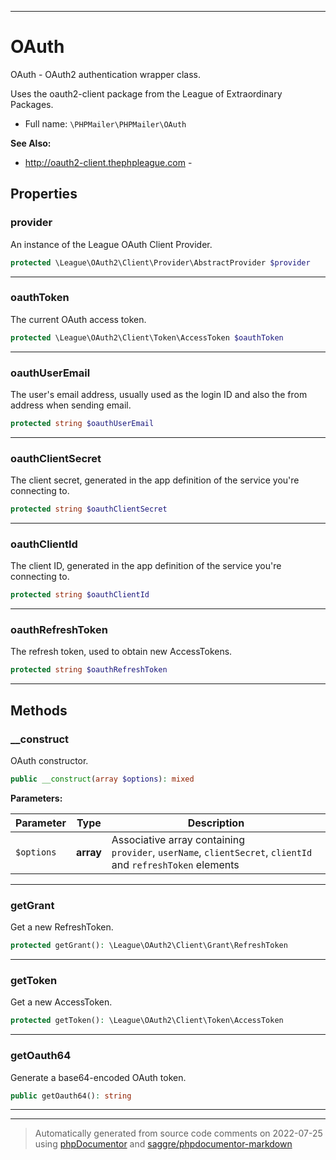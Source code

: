 ***

# OAuth

OAuth - OAuth2 authentication wrapper class.

Uses the oauth2-client package from the League of Extraordinary Packages.

* Full name: `\PHPMailer\PHPMailer\OAuth`

**See Also:**

* http://oauth2-client.thephpleague.com - 



## Properties


### provider

An instance of the League OAuth Client Provider.

```php
protected \League\OAuth2\Client\Provider\AbstractProvider $provider
```






***

### oauthToken

The current OAuth access token.

```php
protected \League\OAuth2\Client\Token\AccessToken $oauthToken
```






***

### oauthUserEmail

The user's email address, usually used as the login ID
and also the from address when sending email.

```php
protected string $oauthUserEmail
```






***

### oauthClientSecret

The client secret, generated in the app definition of the service you're connecting to.

```php
protected string $oauthClientSecret
```






***

### oauthClientId

The client ID, generated in the app definition of the service you're connecting to.

```php
protected string $oauthClientId
```






***

### oauthRefreshToken

The refresh token, used to obtain new AccessTokens.

```php
protected string $oauthRefreshToken
```






***

## Methods


### __construct

OAuth constructor.

```php
public __construct(array $options): mixed
```








**Parameters:**

| Parameter | Type | Description |
|-----------|------|-------------|
| `$options` | **array** | Associative array containing<br />`provider`, `userName`, `clientSecret`, `clientId` and `refreshToken` elements |




***

### getGrant

Get a new RefreshToken.

```php
protected getGrant(): \League\OAuth2\Client\Grant\RefreshToken
```











***

### getToken

Get a new AccessToken.

```php
protected getToken(): \League\OAuth2\Client\Token\AccessToken
```











***

### getOauth64

Generate a base64-encoded OAuth token.

```php
public getOauth64(): string
```











***


***
> Automatically generated from source code comments on 2022-07-25 using [phpDocumentor](http://www.phpdoc.org/) and [saggre/phpdocumentor-markdown](https://github.com/Saggre/phpDocumentor-markdown)
